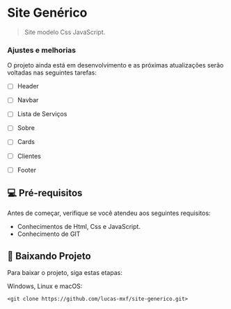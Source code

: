 # Site Genérico

> Site modelo Css JavaScript.

### Ajustes e melhorias

O projeto ainda está em desenvolvimento e as próximas atualizações serão voltadas nas seguintes tarefas:

- [ ] Header
- [ ] Navbar
- [ ] Lista de Serviços
- [ ] Sobre
- [ ] Cards
- [ ] Clientes
- [ ] Footer


## 💻 Pré-requisitos

Antes de começar, verifique se você atendeu aos seguintes requisitos:
<!---Estes são apenas requisitos de exemplo. Adicionar, duplicar ou remover conforme necessário--->
* Conhecimentos de Html, Css e JavaScript.
* Conhecimento de GIT

## 🚀 Baixando Projeto

Para baixar o projeto, siga estas etapas:

Windows, Linux e macOS:
```
<git clone https://github.com/lucas-mxf/site-generico.git>
```